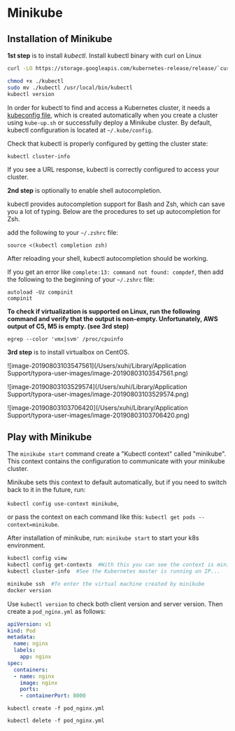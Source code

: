 

# Minikube

## Installation of Minikube

**1st step** is to install *kubectl*. Install kubectl binary with curl on Linux

```bash
curl -LO https://storage.googleapis.com/kubernetes-release/release/`curl -s https://storage.googleapis.com/kubernetes-release/release/stable.txt`/bin/linux/amd64/kubectl

chmod +x ./kubectl
sudo mv ./kubectl /usr/local/bin/kubectl
kubectl version
```

In order for kubectl to find and access a Kubernetes cluster, it needs a [kubeconfig file](https://kubernetes.io/docs/tasks/access-application-cluster/configure-access-multiple-clusters/), which is created automatically when you create a cluster using `kube-up.sh` or successfully deploy a Minikube cluster. By default, kubectl configuration is located at `~/.kube/config`.

Check that kubectl is properly configured by getting the cluster state:

```shell
kubectl cluster-info
```

If you see a URL response, kubectl is correctly configured to access your cluster.

**2nd step** is optionally to enable shell autocompletion.

kubectl provides autocompletion support for Bash and Zsh, which can save you a lot of typing. Below are the procedures to set up autocompletion for Zsh.

add the following to your `~/.zshrc` file:

```shell
source <(kubectl completion zsh)
```

After reloading your shell, kubectl autocompletion should be working.

If you get an error like `complete:13: command not found: compdef`, then add the following to the beginning of your `~/.zshrc` file:

```shell
autoload -Uz compinit
compinit
```

**To check if virtualization is supported on Linux, run the following command and verify that the output is non-empty. Unfortunately, AWS output of C5, M5 is empty. (see 3rd step)**

`egrep --color 'vmx|svm' /proc/cpuinfo`



**3rd step** is to install virtualbox on CentOS.



![image-20190803103547561](/Users/xuhi/Library/Application Support/typora-user-images/image-20190803103547561.png)

![image-20190803103529574](/Users/xuhi/Library/Application Support/typora-user-images/image-20190803103529574.png)



![image-20190803103706420](/Users/xuhi/Library/Application Support/typora-user-images/image-20190803103706420.png)



## Play with Minikube



The `minikube start` command create a "Kubectl context" called "minikube". This context contains the configuration to communicate with your minikube cluster.



Minikube sets this context to default automatically, but if you need to switch back to it in the future, run: 

`kubectl config use-context minikube`, 

or pass the context on each command like this: `kubectl get pods --context=minikube`.

After installation of minikube, run: `minikube start` to start your k8s environment.

```zsh
kubectl config view
kubectl config get-contexts  #With this you can see the context is minikube.
kubectl cluster-info  #See the Kubernetes master is running on IP...

minikube ssh  #To enter the virtual machine created by minikube
docker version
```



Use `kubectl version` to check both client version and server version. Then create a `pod_nginx.yml` as follows:

```yaml
apiVersion: v1
kind: Pod
metadata:
  name: nginx
  labels:
    app: nginx
spec:
  containers:
  - name: nginx
    image: nginx
	ports:
	- containerPort: 8000
```



`kubectl create -f pod_nginx.yml`

`kubectl delete -f pod_nginx.yml`





